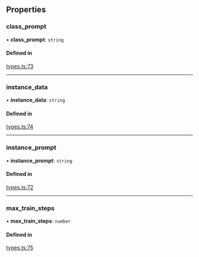## Properties

### class\_prompt

• **class\_prompt**: `string`

#### Defined in

[types.ts:73](https://github.com/transitive-bullshit/replicate-api/blob/0dee73c/src/types.ts#L73)

___

### instance\_data

• **instance\_data**: `string`

#### Defined in

[types.ts:74](https://github.com/transitive-bullshit/replicate-api/blob/0dee73c/src/types.ts#L74)

___

### instance\_prompt

• **instance\_prompt**: `string`

#### Defined in

[types.ts:72](https://github.com/transitive-bullshit/replicate-api/blob/0dee73c/src/types.ts#L72)

___

### max\_train\_steps

• **max\_train\_steps**: `number`

#### Defined in

[types.ts:75](https://github.com/transitive-bullshit/replicate-api/blob/0dee73c/src/types.ts#L75)
